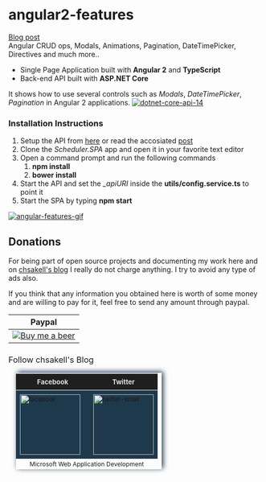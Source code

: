 # angular2-features
<a href="http://wp.me/p3mRWu-199" taget="_blank">Blog post</a><br/>
Angular CRUD ops, Modals, Animations, Pagination, DateTimePicker, Directives and much more.. <br/>
<ul>
<li>Single Page Application built with <b>Angular 2</b> and <b>TypeScript</b></li>
<li>Back-end API built with <b>ASP.NET Core</b></li>
</ul>
It shows how to use several controls such as <i>Modals</i>, <i>DateTimePicker</i>, <i>Pagination</i> in Angular 2 applications.
<a href="http://wp.me/p3mRWu-199" target="_blank"><img src=https://chsakell.files.wordpress.com/2016/06/angular-io-logo.png?w=700" alt="dotnet-core-api-14" class="alignnone size-full wp-image-4397"></a>
<h3>Installation Instructions</h3>
<ol>
<li>Setup the API from <a href="https://github.com/chsakell/dotnetcore-entityframework-api" target="_blank">here</a> or read the accosiated <a href="http://wp.me/p3mRWu-18G" target="_blank">post</a></li>
<li>Clone the <i>Scheduler.SPA</i> app and open it in your favorite text editor</li>
<li>Open a command prompt and run the following commands
<ol>
<li><b>npm install</b></li>
<li><b>bower install</b></li>
</ol>
</li>
<li>Start the API and set the <i>_apiURI</i> inside the <b>utils/config.service.ts</b> to point it</li>
<li>Start the SPA by typing <b>npm start</b></li>
</ol>

<p>
<a href="https://chsakell.files.wordpress.com/2016/06/angular-scheduler-spa-hq.gif" target="_blank">
<img src="https://chsakell.files.wordpress.com/2016/06/angular-scheduler-spa-hq.gif" alt="angular-features-gif" />
</a>
</p>

<h2>Donations</h2>
For being part of open source projects and documenting my work here and on <a href="https://chsakell.com">chsakell's blog</a> I really do not charge anything. I try to avoid any type of ads also.

If you think that any information you obtained here is worth of some money and are willing to pay for it, feel free to send any amount through paypal.

<table>
<tr><th>Paypal</th></tr>
<tbody>
<tr>
<td><a href="https://www.paypal.com/cgi-bin/webscr?cmd=_donations&business=chsakell%40gmail%2ecom&lc=US&item_name=Donation%20for%20chsakell%27s%20blog&currency_code=USD&bn=PP%2dDonationsBF%3abtn_donateCC_LG%2egif%3aNonHosted" style="text-align:center;display:block">
<img src="https://www.paypalobjects.com/webstatic/en_US/btn/btn_donate_cc_147x47.png" alt="Buy me a beer" />
</a></td>
</tr>
</tbody>
</table>

<h3 style="font-weight:normal;">Follow chsakell's Blog</h3>
<table id="gradient-style" style="box-shadow:3px -2px 10px #1F394C;font-size:12px;margin:15px;width:290px;text-align:left;border-collapse:collapse;" summary="">
<thead>
<tr>
<th style="width:130px;font-size:13px;font-weight:bold;padding:8px;background:#1F1F1F repeat-x;border-top:2px solid #d3ddff;border-bottom:1px solid #fff;color:#E0E0E0;" align="center" scope="col">Facebook</th>
<th style="font-size:13px;font-weight:bold;padding:8px;background:#1F1F1F repeat-x;border-top:2px solid #d3ddff;border-bottom:1px solid #fff;color:#E0E0E0;" align="center" scope="col">Twitter</th>
</tr>
</thead>
<tfoot>
<tr>
<td colspan="4" style="text-align:center;">Microsoft Web Application Development</td>
</tr>
</tfoot>
<tbody>
<tr>
<td style="padding:8px;border-bottom:1px solid #fff;color:#FFA500;border-top:1px solid #fff;background:#1F394C repeat-x;">
<a href="https://www.facebook.com/chsakells.blog" target="_blank"><img src="https://chsakell.files.wordpress.com/2015/08/facebook.png?w=120&amp;h=120&amp;crop=1" alt="facebook" width="120" height="120" class="alignnone size-opti-archive wp-image-3578"></a>
</td>
<td style="padding:8px;border-bottom:1px solid #fff;color:#FFA500;border-top:1px solid #fff;background:#1F394C repeat-x;">
<a href="https://twitter.com/chsakellsBlog" target="_blank"><img src="https://chsakell.files.wordpress.com/2015/08/twitter-small.png?w=120&amp;h=120&amp;crop=1" alt="twitter-small" width="120" height="120" class="alignnone size-opti-archive wp-image-3583"></a>
</td>
</tr>
</tbody>
</table>
